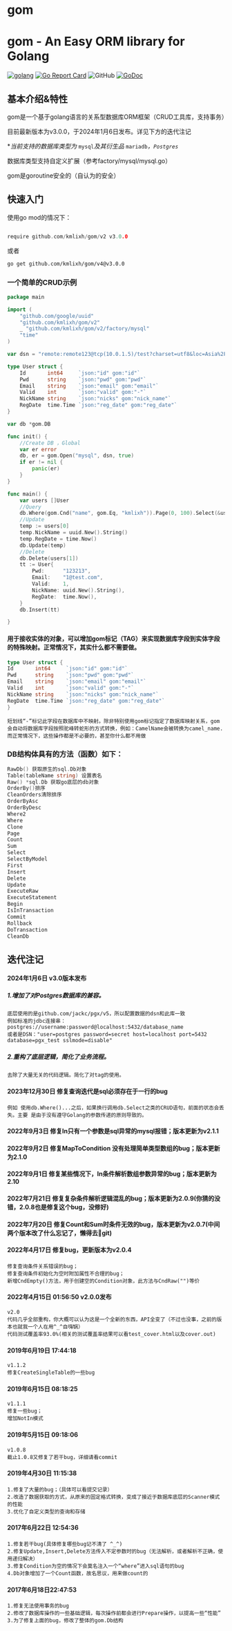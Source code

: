 # gom

gom - An Easy ORM library for Golang
====================================

[![golang](https://img.shields.io/badge/Language-Go-green.svg?style=flat)](https://golang.org)
[![Go Report Card](https://goreportcard.com/badge/github.com/kmlixh/gom/v2)](https://goreportcard.com/report/github.com/kmlixh/gom/v2)
![GitHub](https://img.shields.io/github/license/kmlixh/gom)
[![GoDoc](http://godoc.org/github.com/kmlixh/gom?status.svg)](http://godoc.org/github.com/kmlixh/gom)

## 基本介绍&特性

gom是一个基于golang语言的关系型数据库ORM框架（CRUD工具库，支持事务）

目前最新版本为v3.0.0，于2024年1月6日发布。详见下方的迭代注记

**当前支持的数据库类型为* `mysql`*及其衍生品* `mariadb`*，`Postgres`*

数据库类型支持自定义扩展（参考factory/mysql/mysql.go）

gom是goroutine安全的（自认为的安全）



## 快速入门

使用go mod的情况下：

```go

require github.com/kmlixh/gom/v2 v3.0.0

```

或者

```shell
go get github.com/kmlixh/gom/v4@v3.0.0
```

### 一个简单的CRUD示例

```go
package main

import (
	"github.com/google/uuid"
	"github.com/kmlixh/gom/v2"
	_ "github.com/kmlixh/gom/v2/factory/mysql"
	"time"
)

var dsn = "remote:remote123@tcp(10.0.1.5)/test?charset=utf8&loc=Asia%2FShanghai&parseTime=true"

type User struct {
	Id       int64     `json:"id" gom:"id"`
	Pwd      string    `json:"pwd" gom:"pwd"`
	Email    string    `json:"email" gom:"email"`
	Valid    int       `json:"valid" gom:"-"`
	NickName string    `json:"nicks" gom:"nick_name"`
	RegDate  time.Time `json:"reg_date" gom:"reg_date"`
}

var db *gom.DB

func init() {
	//Create DB ，Global
	var er error
	db, er = gom.Open("mysql", dsn, true)
	if er != nil {
		panic(er)
	}
}

func main() {
	var users []User
	//Query
	db.Where(gom.Cnd("name", gom.Eq, "kmlixh")).Page(0, 100).Select(&users)
	//Update
	temp := users[0]
	temp.NickName = uuid.New().String()
	temp.RegDate = time.Now()
	db.Update(temp)
	//Delete
	db.Delete(users[1])
	tt := User{
		Pwd:      "123213",
		Email:    "1@test.com",
		Valid:    1,
		NickName: uuid.New().String(),
		RegDate:  time.Now(),
	}
	db.Insert(tt)

}


```

#### 用于接收实体的对象，可以增加gom标记（TAG）来实现数据库字段到实体字段的特殊映射。正常情况下，其实什么都不需要做。
```go
type User struct {
Id       int64     `json:"id" gom:"id"`
Pwd      string    `json:"pwd" gom:"pwd"`
Email    string    `json:"email" gom:"email"`
Valid    int       `json:"valid" gom:"-"`
NickName string    `json:"nicks" gom:"nick_name"`
RegDate  time.Time `json:"reg_date" gom:"reg_date"`
}


```
    短划线“-”标记此字段在数据库中不映射。除非特别使用gom标记指定了数据库映射关系，gom会自动将数据库字段按照驼峰转蛇形的方式转换，例如：CamelName会被转换为camel_name.而正常情况下，这些操作都是不必要的，甚至你什么都不用做

### DB结构体具有的方法（函数）如下：

```go
RawDb() 获取原生的sql.Db对象
Table(tableName string) 设置表名
Raw() *sql.Db 获取go底层的db对象
OrderBy()排序
CleanOrders清除排序
OrderByAsc
OrderByDesc
Where2
Where
Clone
Page
Count
Sum
Select
SelectByModel
First
Insert
Delete
Update
ExecuteRaw
ExecuteStatement
Begin
IsInTransaction
Commit
Rollback
DoTransaction
CleanDb
```

## 迭代注记

#### 2024年1月6日 v3.0版本发布
    
##### 1.增加了对Postgres数据库的兼容。
    
    底层使用的是github.com/jackc/pgx/v5，所以配置数据的dsn和此库一致
    例如标准的jdbc连接串：postgres://username:password@localhost:5432/database_name
    或者是DSN："user=postgres password=secret host=localhost port=5432 database=pgx_test sslmode=disable"
    
    
##### 2.重构了底层逻辑，简化了业务流程。
    
    去除了大量无关的代码逻辑。简化了对tag的使用。


#### 2023年12月30日 修复查询迭代是sql必须存在于一行的bug

    例如 使用db.Where()...之后，如果换行调用db.Select之类的CRUD语句，前面的状态会丢失。主要 是由于没有遵守Golang的参数传递的原则导致的。

#### 2022年9月3日 修复In只有一个参数是sql异常的mysql报错；版本更新为v2.1.1

#### 2022年9月2日 修复MapToCondition 没有处理简单类型数组的bug；版本更新为2.1.0

#### 2022年9月1日 修复某些情况下，In条件解析数组参数异常的bug；版本更新为2.10

#### 2022年7月21日 修复复杂条件解析逻辑混乱的bug；版本更新为2.0.9(你猜的没错，2.0.8也是修复这个bug，没修好)

#### 2022年7月20日 修复Count和Sum时条件无效的bug，版本更新为v2.0.7(中间两个版本改了什么忘记了，懒得去🍵git)

#### 2022年4月17日 修复bug，更新版本为v2.0.4

    修复查询条件关系错误的bug；
    修复查询条件初始化为空时附加属性不合理的bug；
    新增CndEmpty()方法，用于创建空的Condition对象，此方法与CndRaw("")等价

#### 2022年4月15日 01:56:50 v2.0.0发布

```
v2.0
代码几乎全部重构，你大概可以认为这是一个全新的东西，API全变了（不过也没事，之前的版本也就我一个人在用^_^自嗨锅）
代码测试覆盖率93.0%(相关的测试覆盖率结果可以看test_cover.html以及cover.out)
```


#### 2019年6月19日 17:44:18

```
v1.1.2
修复CreateSingleTable的一些bug
```

#### 2019年6月15日 08:18:25

```
v1.1.1
修复一些bug；
增加NotIn模式
```

#### 2019年5月15日 09:18:06

```
v1.0.8
截止1.0.8又修复了若干bug，详细请看commit
```

#### 2019年4月30日 11:15:38

```
1.修复了大量的bug；（具体可以看提交记录）
2.改造了数据获取的方式，从原来的固定格式转换，变成了接近于数据库底层的Scanner模式的性能
3.优化了自定义类型的查询和存储
```

#### 2017年6月22日 12:54:36

```
1.修复若干bug(具体修复哪些bug记不清了 ^_^)
2.修复Update,Insert,Delete方法传入不定参数时的bug（无法解析，或者解析不正确，使用递归解决）
3.修复Condition为空的情况下会莫名注入一个“where”进入sql语句的bug 
4.Db对象增加了一个Count函数，故名思议，用来做count的
```

#### 2017年6月18日22:47:53

```
1.修复无法使用事务的bug
2.修改了数据库操作的一些基础逻辑，每次操作前都会进行Prepare操作，以提高一些“性能”
3.为了修复上面的bug，修改了整体的gom.Db结构
```

